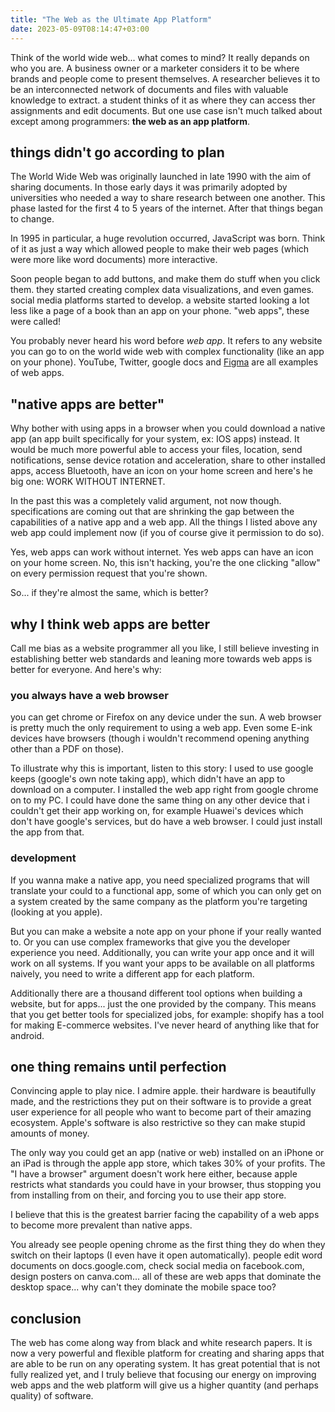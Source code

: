 ```yaml
---
title: "The Web as the Ultimate App Platform"
date: 2023-05-09T08:14:47+03:00
---
```


Think of the world wide web... what comes to mind? It really depands on who you are. A business owner or a marketer considers it to be where brands and people come to present themselves. A researcher believes it to be an interconnected network of documents and  files with valuable knowledge to extract. a student thinks of it as where they can access ther assignments and edit documents. But one use case isn't much talked about except among programmers: **the web as an app platform**.

## things didn't go according to plan
The World Wide Web was originally launched in late 1990 with the aim of sharing documents. In those early days it was primarily adopted by universities who needed a way to share research between one another. This phase lasted for the first 4 to 5 years of the internet. After that things began to change.

In 1995 in particular, a huge revolution occurred, JavaScript was born. Think of it as just a way which allowed people to make their web pages (which were more like word documents) more interactive.

Soon people began to add buttons, and make them do stuff when you click them. they started creating complex data visualizations, and even games. social media platforms started to develop. a website started looking a lot less like a page of a book than an app on your phone. "web apps",  these were called!

You probably never heard his word before _web app_. It refers to any website you can go to on the world wide web with complex functionality (like an app on your phone). YouTube, Twitter, google docs and [Figma](figma.io) are all examples of web apps. 

## "native apps are better"
Why bother with using apps in a browser when you could download a native app (an app built specifically for your system, ex: IOS apps) instead. It would be much more powerful able to access your files, location, send notifications, sense device rotation and acceleration, share to other installed apps, access Bluetooth, have an icon on your home screen and here's he big one: WORK WITHOUT INTERNET.

In the past this was a completely valid argument, not now though. specifications are coming out that are shrinking the gap between the capabilities of a native app and a web app. All the things I listed above any web app could implement now (if you of course give it permission to do so).

Yes, web apps can work without internet. Yes web apps can have an icon on your home screen. No, this isn't hacking, you're the one clicking "allow" on every permission request that you're shown.

So... if they're almost the same, which is better?

## why I think web apps are better
Call me bias as a website programmer all you like, I still believe investing in establishing better web standards and leaning more towards web apps is better for everyone. And here's why:

### you always have a web browser
you can get chrome or Firefox on any device under the sun. A web browser is pretty much the only requirement to using a web app. Even some E-ink devices have browsers (though i wouldn't recommend opening anything other than a PDF on those).

To illustrate why this is important, listen to this story: I used to use google keeps (google's own note taking app), which didn't have an app to download on a computer. I installed the web app right from google chrome on to my PC. I could have done the same thing on any other device that i couldn't get their app working on, for example Huawei's devices which don't have google's services, but do have a web browser. I could just install the app from that.

### development
If you wanna make a native app, you need specialized programs that will translate your could to a functional app, some of which you can only get on a system created by the same company as the platform you're targeting (looking at you apple). 

But you can make a website a note app on your phone if your really wanted to. Or you can use complex frameworks that give you the developer experience you need. Additionally, you can write your app once and it will work on all systems. If you want your apps to be available on all platforms naively, you need to write a different app for each platform.

Additionally there are a thousand different tool options when building a website, but for apps... just the one provided by the company. This means that you get better tools for specialized jobs, for example: shopify has a tool for making E-commerce websites. I've never heard of anything like that for android.

## one thing remains until perfection
Convincing apple to play nice. I admire apple. their hardware is beautifully made, and the restrictions they put on their software is to provide a great user experience for all people who want to become part of their amazing ecosystem. Apple's software is also restrictive so they can make stupid amounts of money. 

The only way you could get an app (native or web) installed on an iPhone or an iPad is through the apple app store, which takes 30% of your profits. The "I have a browser" argument doesn't work here either, because apple restricts what standards you could have in your browser, thus stopping you from installing from on their, and forcing you to use their app store. 

I believe that this is the greatest barrier facing the capability of a web apps to become more prevalent than native apps. 

You already see people opening chrome as the first thing they do when they switch on their laptops (I even have it open automatically). people edit word documents on docs.google.com, check social media on facebook.com, design posters on canva.com... all of these are web apps that dominate the desktop space... why can't they dominate the mobile space too?

## conclusion
The web has come along way from black and white research papers. It is now a very powerful and flexible platform for creating and sharing apps that are able to be run on any operating system. It has great potential that is not fully realized yet, and I truly believe that focusing our energy on improving web apps and the web platform will give us a higher quantity (and perhaps quality) of software.
